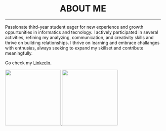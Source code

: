 <h1 align="center">ABOUT ME</h1> 

<hr>

Passionate third-year student eager for new experience and growth oppurtunities in informatics and tecnology. I actively participated in several activities, refining my analyzing, communication, and creativity skills and thrive on building relationships. I thrive on learning and embrace challanges with enthusias, always seeking to expand my skillset and contribute meaningfully. 

Go check my [Linkedin](https://www.linkedin.com/in/fakhiralahen/).

<p align="left">
<a href="https://github.com/fakhiralahen">
  <img height="180em" src="https://github-readme-stats-eight-theta.vercel.app/api?username=lahen194&show_icons=true&theme=algolia&include_all_commits=true&count_private=true"/>
  <img height="180em" src="https://github-readme-stats-eight-theta.vercel.app/api/top-langs/?username=lahen194&layout=compact&theme=algolia"/>
</a>
</p>
